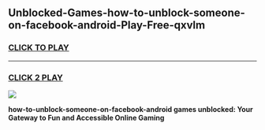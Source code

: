 
## Unblocked-Games-how-to-unblock-someone-on-facebook-android-Play-Free-qxvlm
<h3>
<a href="https://premium76.site?title=how-to-unblock-someone-on-facebook-android&ref=21A">CLICK TO PLAY</a></h3>
<hr>

<h3>
<a href="https://premium76.site?title=how-to-unblock-someone-on-facebook-android&ref=21A">CLICK 2 PLAY</a>
  
</h3>

<a href="https://premium76.site?title=how-to-unblock-someone-on-facebook-android&ref=21A"><img src="https://clearcache.store/games.png"></a>


**how-to-unblock-someone-on-facebook-android games unblocked: Your Gateway to Fun and Accessible Online Gaming**
